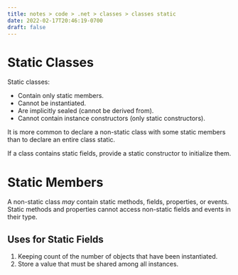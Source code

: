 ```yaml
---
title: notes > code > .net > classes > classes static
date: 2022-02-17T20:46:19-0700
draft: false
---
```


# Static Classes
Static classes:
- Contain only static members.
- Cannot be instantiated.
- Are implicitly sealed (cannot be derived from).
- Cannot contain instance constructors (only static constructors).

It is more common to declare a non-static class with some static members than to declare an entire class static.

If a class contains static fields, provide a static constructor to initialize them.

# Static Members
A non-static class *may* contain static methods, fields, properties, or events.
Static methods and properties cannot access non-static fields and events in their type.

## Uses for Static Fields
1.  Keeping count of the number of objects that have been instantiated.
2.  Store a value that must be shared among all instances.
